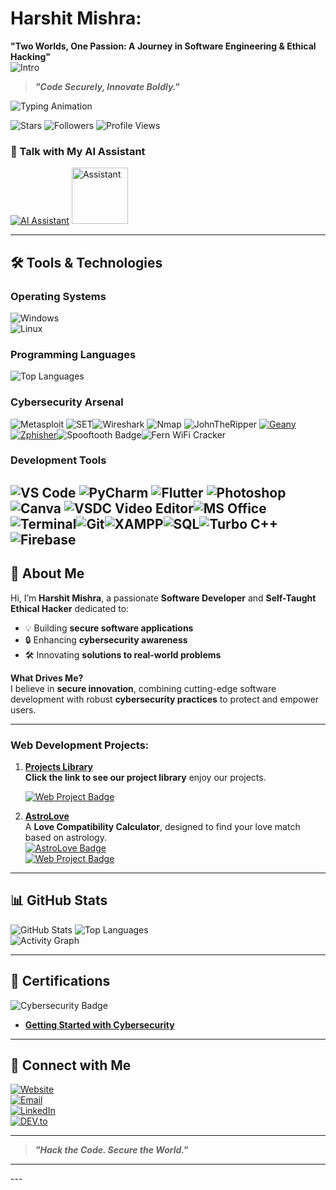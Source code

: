 

# **Harshit Mishra:**
  **"Two Worlds, One Passion: A Journey in Software Engineering & Ethical Hacking"**  
     ![Intro](https://github.com/mishra9759harshit/Photos/blob/main/IMG_crooun.gif)
 
> **_"Code Securely, Innovate Boldly."_**  

![Typing Animation](https://readme-typing-svg.herokuapp.com?color=00FF00&lines=Hi,+I'm+Harshit+Mishra!;Software+Developer+%26+Ethical+Hacker;Expert+in+C,+Python,+JavaScript;Creating+Secure+and+Innovative+Solutions;Cybersecurity+Enthusiast;Web+Developer+%26+Problem+Solver)  


![Stars](https://img.shields.io/badge/Total%20Stars-48-brightgreen?style=for-the-badge)  ![Followers](https://img.shields.io/github/followers/mishra9759harshit?label=GitHub%20Followers&style=for-the-badge)  ![Profile Views](https://komarev.com/ghpvc/?username=mishra9759harshit&label=Profile%20Views&color=blue&style=for-the-badge)  
### 🚀 Talk with My AI Assistant  

[![AI Assistant](https://img.shields.io/badge/🤖%20Chat%20with%20My%20assistant-0078D4?style=for-the-badge&logo=ai&logoColor=white)](https://t.me/Intelligent_Real_Time_Assist_bot)
<a href="https://t.me/Intelligent_Real_Time_Assist_bot">
    <img src="https://github.com/user-attachments/assets/e5c82e74-2777-4a71-865c-8e89800e5c6a" alt="Assistant" width="90" height="90">
</a>



---

## 🛠️ **Tools & Technologies**  

### **Operating Systems**  
![Windows](https://img.shields.io/badge/Windows-XP,%202000,%207,%208,%2010,%2011-blue?style=flat-square&logo=windows)  
![Linux](https://img.shields.io/badge/Linux-Kali,%20Ubuntu,%20Parrot,%20Debian-blue?style=flat-square&logo=linux)  

### **Programming Languages**  
![Top Languages](https://github-readme-stats.vercel.app/api/top-langs/?username=mishra9759harshit&layout=compact&theme=radical&langs_count=10) 

### **Cybersecurity Arsenal** 
![Metasploit](https://img.shields.io/badge/Metasploit-Framework-blue?style=flat-square&logo=metasploit)  ![SET](https://img.shields.io/badge/SET-Social%20Engineering%20Toolkit-blue?style=flat-square)![Wireshark](https://img.shields.io/badge/Wireshark-Network%20Analyzer-blue?style=flat-square&logo=wireshark)  ![Nmap](https://img.shields.io/badge/Nmap-Network%20Scanner-blue?style=flat-square) ![JohnTheRipper](https://img.shields.io/badge/John%20the%20Ripper-Password%20Cracker-blue?style=flat-square)  [![Geany](https://img.shields.io/badge/Geany-Python_Editor-yellow?style=for-the-badge&logo=geany&logoColor=white)](https://www.geany.org/)
 [![Zphisher](https://img.shields.io/badge/Zphisher-Phishing_Tool-blue?style=for-the-badge&logo=kali-linux&logoColor=white)](https://github.com/htr-tech/zphisher)![Spooftooth Badge](https://img.shields.io/badge/Spooftooth-Active-blue?logo=bluetooth&logoColor=white&style=for-the-badge)![Fern WiFi Cracker](https://img.shields.io/badge/Fern_WiFi_Cracker-Active-green?logo=wifi&logoColor=white&style=for-the-badge)





### **Development Tools**  
![VS Code](https://img.shields.io/badge/VSCode-Editor-blue?style=flat-square&logo=visualstudiocode)  ![PyCharm](https://img.shields.io/badge/PyCharm-IDE-blue?style=flat-square&logo=pycharm)  ![Flutter](https://img.shields.io/badge/Flutter-Mobile%20Development-blue?style=flat-square&logo=flutter)  ![Photoshop](https://img.shields.io/badge/Photoshop-Design-blue?style=flat-square&logo=adobephotoshop)  ![Canva](https://img.shields.io/badge/Canva-Design-blue?style=flat-square&logo=canva) ![VSDC Video Editor](https://img.shields.io/badge/VSDC%20Video%20Editor-Video%20Editing-orange?style=flat-square&logo=vlc-media-player)![MS Office](https://img.shields.io/badge/MS%20Office-Productivity-blue?style=flat-square&logo=microsoft-office)![Terminal](https://img.shields.io/badge/Terminal-Scripting-black?style=flat-square&logo=windows-terminal)![Git](https://img.shields.io/badge/Git-Version%20Control-orange?style=flat-square&logo=git)![XAMPP](https://img.shields.io/badge/XAMPP-Server%20Management-orange?style=flat-square&logo=xampp)![SQL](https://img.shields.io/badge/SQL-Database-green?style=flat-square&logo=postgresql)![Turbo C++](https://img.shields.io/badge/Turbo%20C++-Programming-blue?style=flat-square&logo=cplusplus)![Firebase](https://img.shields.io/badge/Firebase-Backend-yellow?style=flat-square&logo=firebase)
---

## 🌌 **About Me**  

Hi, I’m **Harshit Mishra**, a passionate **Software Developer** and **Self-Taught Ethical Hacker** dedicated to:  
- 💡 Building **secure software applications**  
- 🔒 Enhancing **cybersecurity awareness**  
- 🛠️ Innovating **solutions to real-world problems**  

**What Drives Me?**  
I believe in **secure innovation**, combining cutting-edge software development with robust **cybersecurity practices** to protect and empower users.  

---
### **Web Development Projects:**  

1. [**Projects Library**](https://mishraharshit.vercel.app/live.html)  
   **Click the link to see our project library** enjoy our projects.
   
   [![Web Project Badge](https://img.shields.io/badge/Visit%20my%20web%20projects-blue?style=flat-square)](https://mishraharshit.vercel.app/live.html)   

3. [**AstroLove**](https://astrolove.vercel.app/)  
   A **Love Compatibility Calculator**, designed to find your love match based on astrology.  
   [![AstroLove Badge](https://img.shields.io/badge/AstroLove-Love%20Compatibility%20Calculator-blue?style=flat-square&logo=vercel)](https://astrolove.vercel.app/)  
   [![Web Project Badge](https://img.shields.io/badge/Web%20Project-Astrology%20Based%20Calculator-blue?style=flat-square)](https://astrolove.vercel.app/)
   
---

## 📊 **GitHub Stats**  

![GitHub Stats](https://github-readme-stats.vercel.app/api?username=mishra9759harshit&show_icons=true&theme=radical) ![Top Languages](https://github-readme-stats.vercel.app/api/top-langs/?username=mishra9759harshit&layout=compact&theme=radical&langs_count=10)  
![Activity Graph](https://github-readme-activity-graph.vercel.app/graph?username=mishra9759harshit&theme=github-dark&hide_border=true)  

---


## 🏅 **Certifications**  

![Cybersecurity Badge](https://images.credly.com/size/160x160/images/50b96632-6cbb-40b7-ac0e-b83f49ff7f94/image.png)  
- **[Getting Started with Cybersecurity](https://www.credly.com/badges/4298d4e7-7f68-42d8-b71d-d0c4222b4fb1/public_url)**  

---

## 🌟 **Connect with Me**  

[![Website](https://img.shields.io/badge/Website-Harshit%20Mishra-blue?style=flat-square&logo=vercel)](https://mishraharshit.vercel.app)  
[![Email](https://img.shields.io/badge/Email-mishra9759harshit@gmail.com-blue?style=flat-square&logo=gmail)](mailto:mishra9759harshit@gmail.com)  
[![LinkedIn](https://img.shields.io/badge/LinkedIn-Harshit%20Mishra-blue?style=flat-square&logo=linkedin)](https://www.linkedin.com/in/harshit-mishra-mr-robot)  
[![DEV.to](https://img.shields.io/badge/DEV.to-Follow%20Me-black?style=for-the-badge&logo=dev.to)](https://dev.to/mishra9759harshit)


---

> **_"Hack the Code. Secure the World."_**
---
<meta name="description" content="Harshit Mishra: Software Developer, Ethical Hacker, and Cybersecurity Expert. Passionate about building secure and innovative solutions.">
<meta name="keywords" content="Harshit Mishra, Ethical Hacker, Software Developer, Cybersecurity, C Programming, Open Source, GitHub Profile">
---
